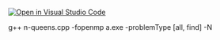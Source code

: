 [![Open in Visual Studio Code](https://classroom.github.com/assets/open-in-vscode-f059dc9a6f8d3a56e377f745f24479a46679e63a5d9fe6f495e02850cd0d8118.svg)](https://classroom.github.com/online_ide?assignment_repo_id=6136219&assignment_repo_type=AssignmentRepo)

g++ n-queens.cpp -fopenmp
a.exe -problemType [all, find] -N <queens>
